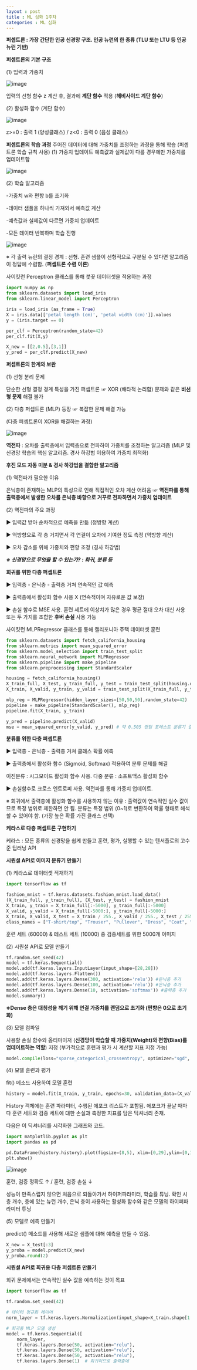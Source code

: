 ```yaml
---
layout : post
title : ML 심화 1주차
categories : ML 심화
---
```


**퍼셉트론 : 가장 간단한 인공 신경망 구조. 인공 뉴런의 한 종류 (TLU 또는 LTU 등 인공 뉴런 기반)**

**퍼셉트론의 기본 구조**

(1) 입력과 가중치

![image](https://github.com/user-attachments/assets/ae0a582c-df51-49b4-9cfc-cc68f20dfcc3)

입력의 선형 함수 z 계산 후, 결과에 **계단 함수** 적용 (**헤비사이드 계단 함수**)

(2) 활성화 함수 (계단 함수)

![image](https://github.com/user-attachments/assets/94e1e0d1-259a-40c9-b112-e4986e9dfbbd)

z>=0 : 출력 1 (양성클래스) / z<0 : 출력 0 (음성 클래스)

**퍼셉트론의 학습 과정**
주어진 데이터에 대해 가중치를 조정하는 과정을 통해 학습 (퍼셉트론 학습 규칙 사용)
(1) 가중치 업데이트
예측값과 실제값이 다를 경우에만 가중치를 업데이트함

![image](https://github.com/user-attachments/assets/61d67fcb-c3f6-470a-810e-59139a98d1c2)

(2) 학습 알고리즘

-가중치 w와 편향 b를 초기화 

-데이터 샘플을 하나씩 가져와서 예측값 계산

-예측값과 실제값이 다르면 가중치 업데이트

-모든 데이터 반복하며 학습 진행

![image](https://github.com/user-attachments/assets/3fdd0648-2299-42f0-ac3a-0f9ec413ff45)

※ 각 출력 뉴런의 결정 경계 : 선형. 훈련 샘플이 선형적으로 구분될 수 있다면 알고리즘이 정답에 수렴함. (**퍼셉트론 수렴 이론**)

사이킷런 Perceptron 클래스를 통해 붓꽃 데이터셋을 적용하는 과정
```python
import numpy as np
from sklearn.datasets import load_iris
from sklearn.linear_model import Perceptron

iris = load_iris (as_frame = True)
X = iris.data[['petal length (cm)', 'petal width (cm)']].values
y = (iris.target == 0)

per_clf = Perceptron(random_state=42)
per_clf.fit(X,y)

X_new = [[2,0.5],[3,1]]
y_pred = per_clf.predict(X_new)
```
**퍼셉트론의 한계와 보완**

(1) 선형 분리 문제

단순한 선형 결정 경계 특성을 가진 퍼셉트론 ☞ XOR (배타적 논리합) 문제와 같은 **비선형 문제** 해결 불가

(2) 다층 퍼셉트론 (MLP) 등장 ☞ 복잡한 문제 해결 가능

(다중 퍼셉트론이 XOR을 해결하는 과정)

![image](https://github.com/user-attachments/assets/2e3ccd5d-e236-4d3e-8315-dfaf7e9161bc)

**역전파** : 오차를 출력층에서 입력층으로 전파하여 가중치를 조정하는 알고리즘 (MLP 및 신경망 학습의 핵심 알고리즘. 경사 하강법 이용하여 가중치 최적화)

**후진 모드 자동 미분 & 경사 하강법을 결합한 알고리즘**

(1) 역전파가 필요한 이유

은닉층이 존재하는 MLP의 특성으로 인해 직접적인 오차 계산 어려움 ☞ **역전파를 통해 출력층에서 발생한 오차를 은닉층 바향으로 거꾸로 전파하면서 가중치 업데이트**

(2) 역전파의 주요 과정

▶ 입력값 받아 순차적으로 예측을 만듦 (정방향 계산)

▶ 역방향으로 각 층 거치면서 각 연결이 오차에 기여한 정도 측정 (역방향 계산)

▶ 오차 감소를 위해 가중치와 편향 조정 (경사 하강법)

***※ 신경망으로 무엇을 할 수 있는가? : 회귀, 분류 등***

**회귀를 위한 다층 퍼셉트론**

▶ 입력층 - 은닉층 - 출력층 거쳐 연속적인 값 예측

▶ 출력층에서 활성화 함수 사용 X (연속적이며 자유로운 값 보장) 

▶ 손실 함수로 MSE 사용. 훈련 세트에 이상치가 많은 경우 평균 절대 오차 대신 사용 또는 두 가지를 조합한 **후버 손실** 사용 가능

사이킷런 MLPRegressor 클래스를 통해 캘리포니아 주택 데이터셋 훈련
```python
from sklearn.datasets import fetch_california_housing
from sklearn.metrics import mean_squared_error
from sklearn.model_selection import train_test_split
from sklearn.neural_network import MLPRegressor
from sklearn.pipeline import make_pipeline
from sklearn.preprocessing import StandardScaler 

housing = fetch_california_housing()
X_train_full, X_test, y_train_full, y_test = train_test_split(housing.data, housing.target, random_state=42)
X_train, X_valid, y_train, y_valid = train_test_split(X_train_full, y_train_full, random_state = 42)

mlp_reg = MLPRegressor(hidden_layer_sizes=[50,50,50],random_state=42)
pipeline = make_pipeline(StandardScaler(), mlp_reg)
pipeline.fit(X_train, y_train)

y_pred = pipeline.predict(X_valid)
mse = mean_squared_error(y_valid, y_pred) # 약 0.505 랜덤 포레스트 분류기 결괏값과 유사
```

**분류를 위한 다층 퍼셉트론**

▶ 입력층 - 은닉층 - 출력층 거쳐 클래스 확률 예측

▶ 출력층에서 활성화 함수 (Sigmoid, Softmax) 적용하여 분류 문제를 해결

이진분류 : 시그모이드 활성화 함수 사용. 다중 분류 : 소프트맥스 활성화 함수

▶ 손실함수로 크로스 엔트로피 사용. 역전파를 통해 가중치 업데이트.

※ 회귀에서 출력층에 활성화 함수를 사용하지 않는 이유 : 출력값이 연속적인 실수 값이므로 특정 범위로 제한하면 안 됨. 분류는 특정 범위 (0~1)로 변환하여 확률 형태로 해석할 수 있어야 함. (가장 높은 확률 가진 클래스 선택)

**케라스로 다층 퍼셉트론 구현하기**

케라스 : 모든 종류의 신경망을 쉽게 만들고 훈련, 평가, 실행할 수 있는 텐서플로의 고수준 딥러닝 API

**시퀀셜 API로 이미지 분류기 만들기**

(1) 케라스로 데이터셋 적재하기

```python
import tensorflow as tf

fashion_mnist = tf.keras.datasets.fashion_mnist.load_data()
(X_train_full, y_train_full), (X_test, y_test) = fashion_mnist
X_train, y_train = X_train_full[:-5000], y_train_full[:-5000]
X_valid, y_valid = X_train_full[-5000:], y_train_full[-5000:]
X_train, X_valid, X_test = X_train / 255., X_valid / 255., X_test / 255.
class_names = ["T-shirt/top", "Trouser", "Pullover", "Dress", "Coat", "Sandal","Shirt", "Sneaker","Bag","Ankle boot # 레이블에 해당하는 아이템 나타내기
```
훈련 세트 (60000) & 테스트 세트 (10000) 중 검증세트를 위한 5000개 이미지

(2) 시퀀셜 API로 모델 만들기
```python
tf.random.set_seed(42)
model = tf.keras.Sequential()
model.add(tf.keras.layers.InputLayer(input_shape=[28,28]))
model.add(tf.keras.layers.Flatten())
model.add(tf.keras.layers.Dense(300, activation='relu')) #은닉층 추가
model.add(tf.keras.layers.Dense(100, activation='relu')) #은닉층 추가
model.add(tf.keras.layers.Dense(10, activation='softmax')) #출력층 추가
model.summary() 
```
**※Dense 층은 대칭성을 깨기 위해 연결 가중치를 랜덤으로 초기화 (편향은 0으로 초기화)**

(3) 모델 컴파일

사용할 손실 함수와 옵티마이저 (**신경망이 학습할 때 가중치(Weight)와 편향(Bias)를 업데이트하는 역할**) 지정 (부가적으로 훈련과 평가 시 계산할 지표 지정 가능)

```python
model.compile(loss="sparse_categorical_crossentropy", optimizer="sgd", metrics=["accuracy"])
```

(4) 모델 훈련과 평가

fit() 메소드 사용하여 모델 훈련

```python
history = model.fit(X_train, y_train, epochs=30, validation_data=(X_valid, y_valid))
```
History 객체에는 훈련 파라미터, 수행된 에포크 리스트가 포함됨. 에포크가 끝날 때마다 훈련 세트와 검증 세트에 대한 손실과 측정한 지표를 담은 딕셔너리 존재. 

다음은 이 딕셔너리를 시각화한 그래프와 코드.
```python
import matplotlib.pyplot as plt
import pandas as pd

pd.DataFrame(history.history).plot(figsize=(8,5), xlim=[0,29],ylim=[0,1],grid=True, xlabel='epoque', style = ['r--','r--','b-','b-*'])
plt.show()
```
![image](https://github.com/user-attachments/assets/0b29a324-f9ca-4bda-acba-491df599d2a0)

훈련, 검증 정확도 ↑ / 훈련, 검증 손실 ↓

성능이 만족스럽지 않으면 처음으로 되돌아가서 하이퍼파라미터, 학습률 튜닝. 확인 시 층 개수, 층에 있는 뉴런 개수, 은닉 층이 사용하는 활성화 함수와 같은 모델의 하이퍼파라미터 튜닝

(5) 모델로 예측 만들기

predict() 메소드를 사용해 새로운 샘플에 대해 예측을 만들 수 있음. 
```python
X_new = X_test[:3]
y_proba = model.predict(X_new)
y_proba.round(2)
```

**시퀀셜 API로 회귀용 다층 퍼셉트론 만들기**

회귀 문제에서는 연속적인 실수 값을 예측하는 것이 목표
```python
import tensorflow as tf

tf.random.set_seed(42)

# 데이터 정규화 레이어
norm_layer = tf.keras.layers.Normalization(input_shape=X_train.shape[1:])

# 회귀용 MLP 모델 생성
model = tf.keras.Sequential([
    norm_layer,
    tf.keras.layers.Dense(50, activation="relu"),
    tf.keras.layers.Dense(50, activation="relu"),
    tf.keras.layers.Dense(50, activation="relu"),
    tf.keras.layers.Dense(1)  # 회귀이므로 출력층에
```






